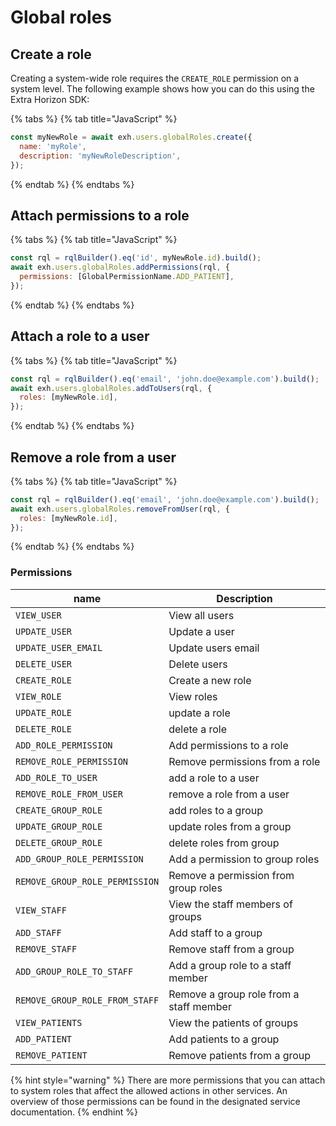 # Global roles

## Create a role

Creating a system-wide role requires the `CREATE_ROLE` permission on a system level. The following example shows how you can do this using the Extra Horizon SDK:

{% tabs %}
{% tab title="JavaScript" %}
```javascript
const myNewRole = await exh.users.globalRoles.create({
  name: 'myRole',
  description: 'myNewRoleDescription',
});
```
{% endtab %}
{% endtabs %}

## Attach permissions to a role

{% tabs %}
{% tab title="JavaScript" %}
```javascript
const rql = rqlBuilder().eq('id', myNewRole.id).build();
await exh.users.globalRoles.addPermissions(rql, {
  permissions: [GlobalPermissionName.ADD_PATIENT],
});
```
{% endtab %}
{% endtabs %}

## Attach a role to a user

{% tabs %}
{% tab title="JavaScript" %}
```javascript
const rql = rqlBuilder().eq('email', 'john.doe@example.com').build();
await exh.users.globalRoles.addToUsers(rql, {
  roles: [myNewRole.id],
});
```
{% endtab %}
{% endtabs %}

## Remove a role from a user

{% tabs %}
{% tab title="JavaScript" %}
```javascript
const rql = rqlBuilder().eq('email', 'john.doe@example.com').build();
await exh.users.globalRoles.removeFromUser(rql, {
  roles: [myNewRole.id],
});
```
{% endtab %}
{% endtabs %}

### Permissions

| name                           | Description                             |
| ------------------------------ | --------------------------------------- |
| `VIEW_USER`                    | View all users                          |
| `UPDATE_USER`                  | Update a user                           |
| `UPDATE_USER_EMAIL`            | Update users email                      |
| `DELETE_USER`                  | Delete users                            |
| `CREATE_ROLE`                  | Create a new role                       |
| `VIEW_ROLE`                    | View roles                              |
| `UPDATE_ROLE`                  | update a role                           |
| `DELETE_ROLE`                  | delete a role                           |
| `ADD_ROLE_PERMISSION`          | Add permissions to a role               |
| `REMOVE_ROLE_PERMISSION`       | Remove permissions from a role          |
| `ADD_ROLE_TO_USER`             | add a role to a user                    |
| `REMOVE_ROLE_FROM_USER`        | remove a role from a user               |
| `CREATE_GROUP_ROLE`            | add roles to a group                    |
| `UPDATE_GROUP_ROLE`            | update roles from a group               |
| `DELETE_GROUP_ROLE`            | delete roles from group                 |
| `ADD_GROUP_ROLE_PERMISSION`    | Add a permission to group roles         |
| `REMOVE_GROUP_ROLE_PERMISSION` | Remove a permission from group roles    |
| `VIEW_STAFF`                   | View the staff members of groups        |
| `ADD_STAFF`                    | Add staff to a group                    |
| `REMOVE_STAFF`                 | Remove staff from a group               |
| `ADD_GROUP_ROLE_TO_STAFF`      | Add a group role to a staff member      |
| `REMOVE_GROUP_ROLE_FROM_STAFF` | Remove a group role from a staff member |
| `VIEW_PATIENTS`                | View the patients of groups             |
| `ADD_PATIENT`                  | Add patients to a group                 |
| `REMOVE_PATIENT`               | Remove patients from a group            |

{% hint style="warning" %}
There are more permissions that you can attach to system roles that affect the allowed actions in other services. An overview of those permissions can be found in the designated service documentation.
{% endhint %}
